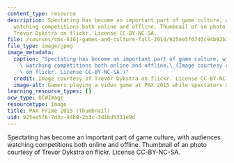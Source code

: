 ```yaml
---
content_type: resource
description: Spectating has become an important part of game culture, with audiences
  watching competitions both online and offline. Thumbnail of an photo courtesy of
  Trevor Dykstra on flickr. License CC-BY-NC-SA.
file: /courses/cms-616j-games-and-culture-fall-2014/925ee5f67d3c94b92b3c3d1bd5331e9d_cms-616jf14-th.jpg
file_type: image/jpeg
image_metadata:
  caption: "Spectating has become an important part of game culture, with audiences\
    \ watching competitions both online and offline.\_(Image courtesy of [Trevor Dykstra](https://flic.kr/p/x8kNb3)\
    \ on flickr. License CC-BY-NC-SA.)"
  credit: Image courtesy of Trevor Dykstra on flickr. License CC-BY-NC-SA.
  image-alt: Gamers playing a video game at PAX 2015 while spectators watch.
learning_resource_types: []
ocw_type: OCWImage
resourcetype: Image
title: PAX Prime 2015 (thumbnail)
uid: 925ee5f6-7d3c-94b9-2b3c-3d1bd5331e9d
---
```

Spectating has become an important part of game culture, with audiences watching competitions both online and offline. Thumbnail of an photo courtesy of Trevor Dykstra on flickr. License CC-BY-NC-SA.

